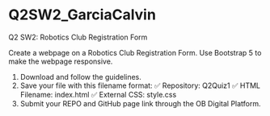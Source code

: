# Q2SW2_GarciaCalvin

Q2 SW2: Robotics Club Registration Form

Create a webpage on a Robotics Club Registration Form. Use Bootstrap 5 to make the webpage responsive.

1. Download and follow the guidelines.
2. Save your file with this filename format:
      ✅ Repository: Q2Quiz1
      ✅ HTML Filename: index.html
      ✅ External CSS: style.css
3. Submit your REPO and GitHub page link through the OB Digital Platform.
